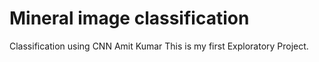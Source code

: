 # Mineral image classification
 Classification using CNN
Amit Kumar 
This is my first Exploratory Project.
